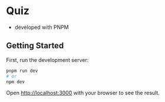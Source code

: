 # Quiz

- developed with PNPM

## Getting Started

First, run the development server:

```bash
pnpm run dev
# or
npm dev
```

Open [http://localhost:3000](http://localhost:3000) with your browser to see the result.
